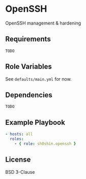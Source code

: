 # OpenSSH
OpenSSH management & hardening

## Requirements
`TODO`

## Role Variables
See `defaults/main.yml` for now.

## Dependencies
`TODO`

## Example Playbook
```yaml
- hosts: all
  roles:
    - { role: sh0shin.openssh }
```

## License
BSD 3-Clause
